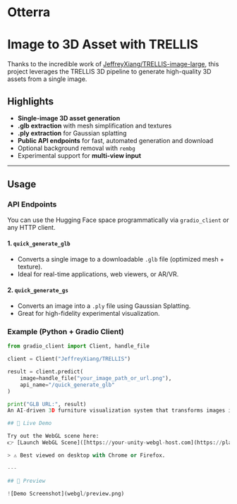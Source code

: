 # Otterra
# Image to 3D Asset with TRELLIS

Thanks to the incredible work of [JeffreyXiang/TRELLIS-image-large](https://huggingface.co/spaces/JeffreyXiang/TRELLIS-image-large), this project leverages the TRELLIS 3D pipeline to generate high-quality 3D assets from a single image.

## Highlights

- **Single-image 3D asset generation**
- **.glb extraction** with mesh simplification and textures
- **.ply extraction** for Gaussian splatting
- **Public API endpoints** for fast, automated generation and download
- Optional background removal with `rembg`
- Experimental support for **multi-view input**

---

## Usage

### API Endpoints
You can use the Hugging Face space programmatically via `gradio_client` or any HTTP client.

#### 1. `quick_generate_glb`
- Converts a single image to a downloadable `.glb` file (optimized mesh + texture).
- Ideal for real-time applications, web viewers, or AR/VR.

#### 2. `quick_generate_gs`
- Converts an image into a `.ply` file using Gaussian Splatting.
- Great for high-fidelity experimental visualization.

### Example (Python + Gradio Client)

```python
from gradio_client import Client, handle_file

client = Client("JeffreyXiang/TRELLIS")

result = client.predict(
    image=handle_file("your_image_path_or_url.png"),
    api_name="/quick_generate_glb"
)

print("GLB URL:", result)
An AI-driven 3D furniture visualization system that transforms images into interactive 3D models.

## 🚀 Live Demo

Try out the WebGL scene here:  
👉 [Launch WebGL Scene]([https://your-unity-webgl-host.com](https://play.unity.com/en/games/cccfbcc5-f725-483e-ae1e-fd085d33139d/roomscene))

> ⚠️ Best viewed on desktop with Chrome or Firefox.

---

## 📸 Preview

![Demo Screenshot](webgl/preview.png)
